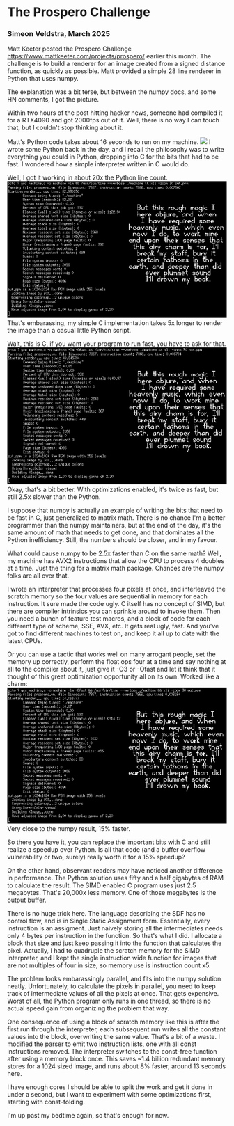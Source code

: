 
# The Prospero Challenge
### Simeon Veldstra, March 2025

Matt Keeter posted the Prospero Challenge
https://www.mattkeeter.com/projects/prospero/ earlier this month. The challenge
is to build a renderer for an image created from a signed distance function, as
quickly as possible. Matt provided a simple 28 line renderer in Python that uses
numpy. 

The explanation was a bit terse, but between the numpy docs, and some HN
comments, I got the picture.

Within two hours of the post hitting hacker news, someone had compiled it for a
RTX4090 and got 2000fps out of it. Well, there is no way I can touch that, but I
couldn't stop thinking about it.

Matt's Python code takes about 16 seconds to run on my machine. 
<img src="screenshots/basic_python.py">
I wrote some Python back in the day, and I recall the philosophy was to write
everything you could in Python, dropping into C for the bits that had to be
fast. I wondered how a simple interpreter written in C would do.

Well, I got it working in about 20x the Python line count. 
<img src="screenshots/machine-O0.png">
That's embarassing, my simple C implementation takes 5x longer to render the
image than a casual little Python script. 

Wait, this is C, if you want your program to run fast, you have to ask for that.
<img src="screenshots/machine-Ofast.png">
Okay, that's a bit better. With optimizations enabled, it's twice as fast, but
still 2.5x slower than the Python. 

I suppose that numpy is actually an example of writing the bits that need to be
fast in C, just generalized to matrix math. There is no chance I'm a better
programmer than the numpy maintainers, but at the end of the day, it's the same
amount of math that needs to get done, and that dominates all the Python
inefficiency. Still, the numbers should be closer, and in my favour. 

What could cause numpy to be 2.5x faster than C on the same math? Well, my
machine has AVX2 instructions that allow the CPU to process 4 doubles at a time.
Just the thing for a matrix math package. Chances are the numpy folks are all
over that. 

I wrote an interpreter that processes four pixels at once, and interleaved the
scratch memory so the four values are sequential in memory for each instruction.
It sure made the code ugly. C itself has no concept of SIMD, but there are
compiler intrinsics you can sprinkle around to invoke them. Then you need a
bunch of feature test macros, and a block of code for each different type of
scheme, SSE, AVX, etc. It gets real ugly, fast. And you've got to find different
machines to test on, and keep it all up to date with the latest CPUs. 

Or you can use a tactic that works well on many arrogant people, set the memory
up correctly, perform the float ops four at a time and say nothing at all to the
compiler about it, just give it -O3 or -Ofast and let it think that it thought
of this great optimization opportunity all on its own. Worked like a charm:
<img src="screenshots/machine-dominates-python-with-SIMD.png">
Very close to the numpy result, 15% faster. 

So there you have it, you can replace the important bits with C and still
realize a speedup over Python. Is all that code (and a buffer overflow
vulnerability or two, surely) really worth it for a 15% speedup? 

On the other hand, observant readers may have noticed another difference in
performance. The Python solution uses fifty and a half gigabytes of RAM to
calculate the result. The SIMD enabled C program uses just 2.5 megabytes. That's
20,000x less memory. One of those megabytes is the output buffer. 

There is no huge trick here. The language describing the SDF has no control
flow, and is in Single Static Assignment form. Essentially, every instruction
is an assigment. Just naively storing all the intermediates needs only 4 bytes
per instruction in the function. So that's what I did. I allocate a block that
size and just keep passing it into the function that calculates the pixel.
Actually, I had to quadruple the scratch memory for the SIMD interpreter, and I
kept the single instruction wide function for images that are not multiples of
four in size, so memory use is instruction count x5. 

The problem looks embarassingly parallel, and fits into the numpy solution
neatly. Unfortunately, to calculate the pixels in parallel, you need to keep
track of intermediate values of all the pixels at once. That gets expensive.
Worst of all, the Python program only runs in one thread, so there is no actual
speed gain from organizing the problem that way. 

One consequence of using a block of scratch memory like this is after the first
run through the interpreter, each subsequent run writes all the constant values
into the block, overwriting the same value. That's a bit of a waste. I modified
the parser to emit two instruction lists, one with all const instructions
removed. The interpreter switches to the const-free function after using a
memory block once. This saves ~1.4 billion redundant memory stores for a 1024
sized image, and runs about 8% faster, around 13 seconds here. 

I have enough cores I should be able to split the work and get it done in under
a second, but I want to experiment with some optimizations first, starting with
const-folding.

I'm up past my bedtime again, so that's enough for now.

